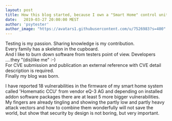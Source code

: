 ```yaml
---
layout: post
title: How this blog started, because I own a "Smart Home" control unit.
date:   2019-03-27 20:00:00 MEST
author: 'psytester'
author_image: "https://avatars1.githubusercontent.com/u/7526983?s=400"
---
```


Testing is my passion. Sharing knowledge is my contribution.<br>
Every family has a skeleton in the cupboard.<br>
And I like to burn down software from testers point of view. Developers ....they "(dis)like me" :-)<br>
For CVE submission and publication an external reference with CVE detail description is required.<br>
Finally my blog was born.<br>

I have reported 18 vulnerabilities in the firmware of my smart home system called 'Homematic CCU' from vendor eQ-3 AG and depending on installed addon software packages there are at least 5 more bigger vulnerabilities.<br>
My fingers are already tingling and showing the partly low and partly heavy attack vectors and how to combine them wonderfully will not save the world, but show that security by design is not boring, but very important.<br>
